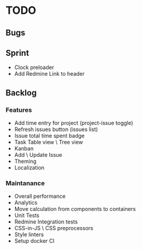 # TODO

## Bugs

## Sprint

* Clock preloader
* Add Redmine Link to header

## Backlog

### Features

* Add time entry for project (project-issue toggle)
* Refresh issues button (issues list)
* Issue total time spent badge
* Task Table view \ Tree view
* Kanban
* Add \ Update Issue
* Theming
* Localization

### Maintanance

* Overall performance
* Analytics
* Move calculation from components to containers
* Unit Tests
* Redmine Integration tests
* CSS-in-JS \ CSS preprocessors
* Style linters
* Setup docker CI